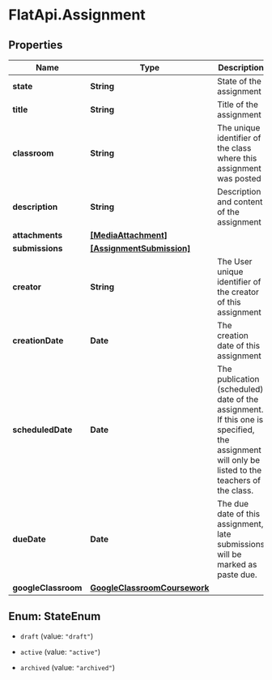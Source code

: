 # FlatApi.Assignment

## Properties
Name | Type | Description | Notes
------------ | ------------- | ------------- | -------------
**state** | **String** | State of the assignment | [optional] 
**title** | **String** | Title of the assignment | [optional] 
**classroom** | **String** | The unique identifier of the class where this assignment was posted | [optional] 
**description** | **String** | Description and content of the assignment | [optional] 
**attachments** | [**[MediaAttachment]**](MediaAttachment.md) |  | [optional] 
**submissions** | [**[AssignmentSubmission]**](AssignmentSubmission.md) |  | [optional] 
**creator** | **String** | The User unique identifier of the creator of this assignment  | [optional] 
**creationDate** | **Date** | The creation date of this assignment | [optional] 
**scheduledDate** | **Date** | The publication (scheduled) date of the assignment. If this one is specified, the assignment will only be listed to the teachers of the class.  | [optional] 
**dueDate** | **Date** | The due date of this assignment, late submissions will be marked as paste due.  | [optional] 
**googleClassroom** | [**GoogleClassroomCoursework**](GoogleClassroomCoursework.md) |  | [optional] 


<a name="StateEnum"></a>
## Enum: StateEnum


* `draft` (value: `"draft"`)

* `active` (value: `"active"`)

* `archived` (value: `"archived"`)




